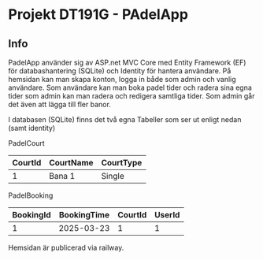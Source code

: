 # Projekt DT191G - PAdelApp

## Info
PadelApp använder sig av ASP.net MVC Core med Entity Framework (EF) för databashantering (SQLite) och Identity för hantera användare.
På hemsidan kan man skapa konton, logga in både som admin och vanlig användare. Som användare kan man boka padel tider och radera 
sina egna tider som admin kan man radera och redigera samtliga tider. Som admin går det även att lägga till fler banor. 

I databasen (SQLite) finns det två egna Tabeller som ser ut enligt nedan (samt identity)
 
PadelCourt

| CourtId   | CourtName    | CourtType   | 
| ---- | -------------- | ---------- |
| 1  | Bana 1  | Single   |

PadelBooking

| BookingId   | BookingTime    | CourtId    | UserId  | 
| ---- | -------------- | ---------- | ---------- | 
| 1  | 2025-03-23 | 1   | 1    |


Hemsidan är publicerad via railway. 

